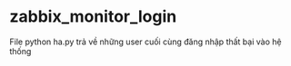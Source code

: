 # zabbix_monitor_login
File python ha.py trả về những user cuối cùng đăng nhập thất bại vào hệ thống
